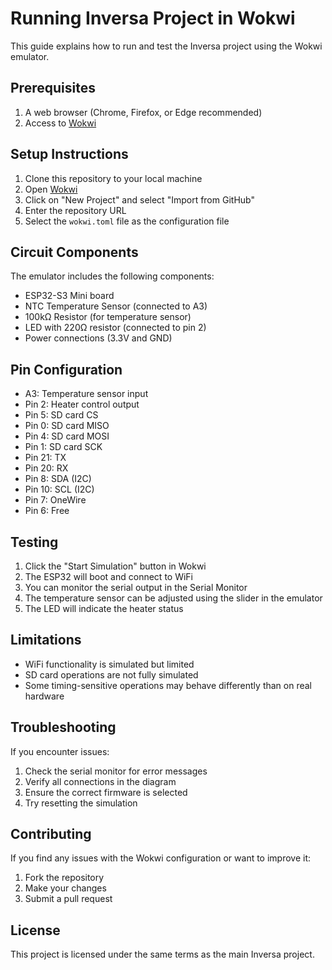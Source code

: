 # Running Inversa Project in Wokwi

This guide explains how to run and test the Inversa project using the Wokwi emulator.

## Prerequisites

1. A web browser (Chrome, Firefox, or Edge recommended)
2. Access to [Wokwi](https://wokwi.com)

## Setup Instructions

1. Clone this repository to your local machine
2. Open [Wokwi](https://wokwi.com)
3. Click on "New Project" and select "Import from GitHub"
4. Enter the repository URL
5. Select the `wokwi.toml` file as the configuration file

## Circuit Components

The emulator includes the following components:

- ESP32-S3 Mini board
- NTC Temperature Sensor (connected to A3)
- 100kΩ Resistor (for temperature sensor)
- LED with 220Ω resistor (connected to pin 2)
- Power connections (3.3V and GND)

## Pin Configuration

- A3: Temperature sensor input
- Pin 2: Heater control output
- Pin 5: SD card CS
- Pin 0: SD card MISO
- Pin 4: SD card MOSI
- Pin 1: SD card SCK
- Pin 21: TX
- Pin 20: RX
- Pin 8: SDA (I2C)
- Pin 10: SCL (I2C)
- Pin 7: OneWire
- Pin 6: Free

## Testing

1. Click the "Start Simulation" button in Wokwi
2. The ESP32 will boot and connect to WiFi
3. You can monitor the serial output in the Serial Monitor
4. The temperature sensor can be adjusted using the slider in the emulator
5. The LED will indicate the heater status

## Limitations

- WiFi functionality is simulated but limited
- SD card operations are not fully simulated
- Some timing-sensitive operations may behave differently than on real hardware

## Troubleshooting

If you encounter issues:

1. Check the serial monitor for error messages
2. Verify all connections in the diagram
3. Ensure the correct firmware is selected
4. Try resetting the simulation

## Contributing

If you find any issues with the Wokwi configuration or want to improve it:

1. Fork the repository
2. Make your changes
3. Submit a pull request

## License

This project is licensed under the same terms as the main Inversa project.
